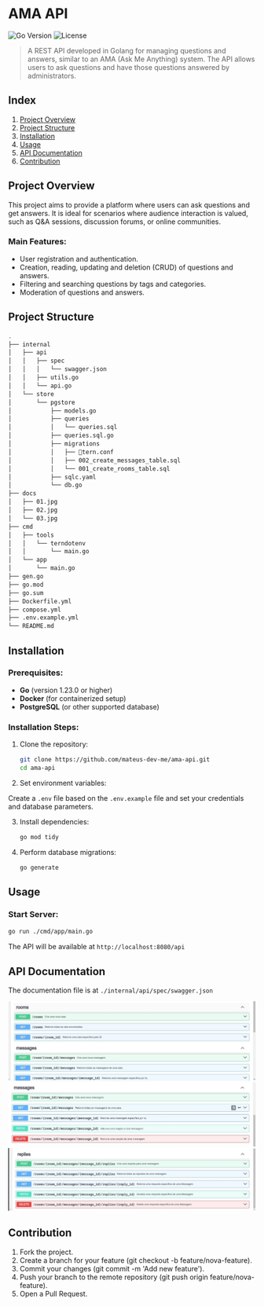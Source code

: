 # **AMA API**

![Go Version](https://img.shields.io/badge/go-v1.23.0-blue) ![License](https://img.shields.io/badge/license-MIT-green)


> A REST API developed in Golang for managing questions and answers, similar to an AMA (Ask Me Anything) system. The API allows users to ask questions and have those questions answered by administrators.

## **Index**

1. [Project Overview](#project-overview)
2. [Project Structure](#project-structure)
3. [Installation](#installation)
4. [Usage](#usage)
5. [API Documentation](#api-documentation)
6. [Contribution](#contribution)

## **Project Overview**

This project aims to provide a platform where users can ask questions and get answers. It is ideal for scenarios where audience interaction is valued, such as Q&A sessions, discussion forums, or online communities.

### **Main Features:**
- User registration and authentication.
- Creation, reading, updating and deletion (CRUD) of questions and answers.
- Filtering and searching questions by tags and categories.
- Moderation of questions and answers.
  
## **Project Structure**

```bash
.
├── internal
│   ├── api
│   │   ├── spec
│   │   │   └── swagger.json
│   │   ├── utils.go
│   │   └── api.go
│   └── store
│       └── pgstore
│           ├── models.go
│           ├── queries
│           │   └── queries.sql
│           ├── queries.sql.go
│           ├── migrations
│           │   ├── tern.conf
│           │   ├── 002_create_messages_table.sql
│           │   └── 001_create_rooms_table.sql
│           ├── sqlc.yaml
│           └── db.go
├── docs
│   ├── 01.jpg
│   ├── 02.jpg
│   └── 03.jpg
├── cmd
│   ├── tools
│   │   └── terndotenv
│   │       └── main.go
│   └── app
│       └── main.go
├── gen.go
├── go.mod
├── go.sum
├── Dockerfile.yml
├── compose.yml
├── .env.example.yml
└── README.md
```
## **Installation**

### **Prerequisites:**

- **Go** (version 1.23.0 or higher)
- **Docker** (for containerized setup)
- **PostgreSQL** (or other supported database)

### **Installation Steps:**

1. Clone the repository:

    ```bash
    git clone https://github.com/mateus-dev-me/ama-api.git
    cd ama-api
    ```

2. Set environment variables:

Create a `.env` file based on the `.env.example` file and set your credentials and database parameters.

3. Install dependencies:

    ```bash
    go mod tidy
    ```

4. Perform database migrations:

    ```bash
    go generate
    ```

## **Usage**

### **Start Server:**

```bash
go run ./cmd/app/main.go
```
The API will be available at `http://localhost:8080/api`

## API Documentation

The documentation file is at `./internal/api/spec/swagger.json`

![Tag Room](./docs/01.jpeg) 
![Tag Messages](./docs/02.jpeg) 
![Tag Replies](./docs/03.jpeg) 

## **Contribution**

1. Fork the project.
2. Create a branch for your feature (git checkout -b feature/nova-feature).
3. Commit your changes (git commit -m 'Add new feature').
4. Push your branch to the remote repository (git push origin feature/nova-feature).
5. Open a Pull Request.


